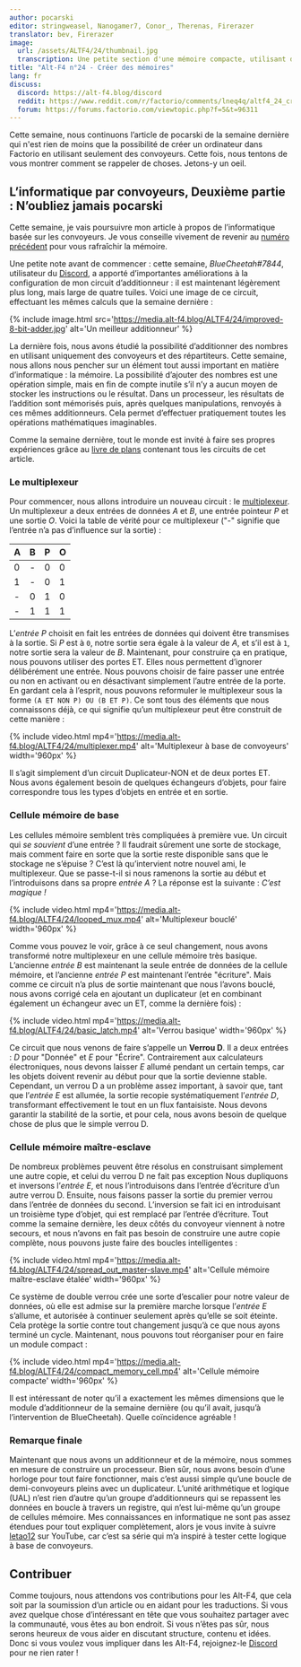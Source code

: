 ```yaml
---
author: pocarski
editor: stringweasel, Nanogamer7, Conor_, Therenas, Firerazer
translator: bev, Firerazer
image:
  url: /assets/ALTF4/24/thumbnail.jpg
  transcription: Une petite section d'une mémoire compacte, utilisant des convoyeurs.
title: "Alt-F4 n°24 - Créer des mémoires"
lang: fr
discuss:
  discord: https://alt-f4.blog/discord
  reddit: https://www.reddit.com/r/factorio/comments/lneq4q/altf4_24_creating_memories/
  forum: https://forums.factorio.com/viewtopic.php?f=5&t=96311
---
```


Cette semaine, nous continuons l’article de pocarski de la semaine dernière qui n'est rien de moins que la possibilité de créer un ordinateur dans Factorio en utilisant seulement des convoyeurs. Cette fois, nous tentons de vous montrer comment se rappeler de choses. Jetons-y un oeil.

## L’informatique par convoyeurs, Deuxième partie : N’oubliez jamais <author>pocarski</author>

Cette semaine, je vais poursuivre mon article à propos de l’informatique basée sur les convoyeurs. Je vous conseille vivement de revenir au [numéro précédent](https://alt-f4.blog/fr/ALTF4-23/#linformatique-par-convoyeurs-premi%C3%A8re-partie--des-maths-pas-si-rapides-pocarski) pour vous rafraîchir la mémoire.

Une petite note avant de commencer : cette semaine, *BlueCheetah#7844*, utilisateur du [Discord](https://alt-f4.blog/discord), a apporté d’importantes améliorations à la configuration de mon circuit d’additionneur : il est maintenant légèrement plus long, mais large de quatre tuiles. Voici une image de ce circuit, effectuant les mêmes calculs que la semaine dernière :

{% include image.html src='https://media.alt-f4.blog/ALTF4/24/improved-8-bit-adder.jpg' alt='Un meilleur additionneur' %}

La dernière fois, nous avons étudié la possibilité d’additionner des nombres en utilisant uniquement des convoyeurs et des répartiteurs. Cette semaine, nous allons nous pencher sur un élément tout aussi important en matière d’informatique : la mémoire. La possibilité d’ajouter des nombres est une opération simple, mais en fin de compte inutile s’il n’y a aucun moyen de stocker les instructions ou le résultat. Dans un processeur, les résultats de l’addition sont mémorisés puis, après quelques manipulations, renvoyés à ces mêmes additionneurs. Cela permet d’effectuer pratiquement toutes les opérations mathématiques imaginables.

Comme la semaine dernière, tout le monde est invité à faire ses propres expériences grâce au [livre de plans](https://media.alt-f4.blog/ALTF4/24/belt-computer-blueprint-book-2.txt) contenant tous les circuits de cet article.

### Le multiplexeur

Pour commencer, nous allons introduire un nouveau circuit : le [multiplexeur](https://fr.wikipedia.org/wiki/Multiplexeur). Un multiplexeur a deux entrées de données *A* et *B*, une entrée pointeur *P* et une sortie *O*. Voici la table de vérité pour ce multiplexeur ("-" signifie que l’entrée n’a pas d’influence sur la sortie) :

| A    | B    | P    | O    |
| ---- | ---- | ---- | ---- |
| 0    | -    | 0    | 0    |
| 1    | -    | 0    | 1    |
| -    | 0    | 1    | 0    |
| -    | 1    | 1    | 1    |

L’*entrée P* choisit en fait les entrées de données qui doivent être transmises à la sortie. Si *P* est à `0`, notre sortie sera égale à la valeur de *A*, et s’il est à `1`, notre sortie sera la valeur de *B*. Maintenant, pour construire ça en pratique, nous pouvons utiliser des portes ET. Elles nous permettent d’ignorer délibérément une entrée. Nous pouvons choisir de faire passer une entrée ou non en activant ou en désactivant simplement l’autre entrée de la porte. En gardant cela à l’esprit, nous pouvons reformuler le multiplexeur sous la forme `(A ET NON P) OU (B ET P)`. Ce sont tous des éléments que nous connaissons déjà, ce qui signifie qu’un multiplexeur peut être construit de cette manière :

{% include video.html mp4='https://media.alt-f4.blog/ALTF4/24/multiplexer.mp4' alt='Multiplexeur à base de convoyeurs' width='960px' %}

Il s’agit simplement d’un circuit Duplicateur-NON et de deux portes ET. Nous avons également besoin de quelques échangeurs d’objets, pour faire correspondre tous les types d’objets en entrée et en sortie.

### Cellule mémoire de base

Les cellules mémoire semblent très compliquées à première vue. Un circuit qui *se souvient* d’une entrée ? Il faudrait sûrement une sorte de stockage, mais comment faire en sorte que la sortie reste disponible sans que le stockage ne s’épuise ? C’est là qu’intervient notre nouvel ami, le multiplexeur. Que se passe-t-il si nous ramenons la sortie au début et l’introduisons dans sa propre *entrée A* ? La réponse est la suivante : *C’est magique !*

{% include video.html mp4='https://media.alt-f4.blog/ALTF4/24/looped_mux.mp4' alt='Multiplexeur bouclé' width='960px' %}

Comme vous pouvez le voir, grâce à ce seul changement, nous avons transformé notre multiplexeur en une cellule mémoire très basique. L’ancienne *entrée B* est maintenant la seule entrée de données de la cellule mémoire, et l’ancienne *entrée P* est maintenant l’entrée "écriture". Mais comme ce circuit n’a plus de sortie maintenant que nous l’avons bouclé, nous avons corrigé cela en ajoutant un duplicateur (et en combinant également un échangeur avec un ET, comme la dernière fois) :

{% include video.html mp4='https://media.alt-f4.blog/ALTF4/24/basic_latch.mp4' alt='Verrou basique' width='960px' %}

Ce circuit que nous venons de faire s’appelle un **Verrou D**. Il a deux entrées : *D* pour "Donnée" et *E* pour "Écrire". Contrairement aux calculateurs électroniques, nous devons laisser *E* allumé pendant un certain temps, car les objets doivent revenir au début pour que la sortie devienne stable. Cependant, un verrou D a un problème assez important, à savoir que, tant que l’*entrée E* est allumée, la sortie recopie systématiquement l’*entrée D*, transformant effectivement le tout en un flux fantaisiste. Nous devons garantir la stabilité de la sortie, et pour cela, nous avons besoin de quelque chose de plus que le simple verrou D.

### Cellule mémoire maître-esclave

De nombreux problèmes peuvent être résolus en construisant simplement une autre copie, et celui du verrou D ne fait pas exception Nous dupliquons et inversons l’*entrée E*, et nous l’introduisons dans l’entrée d’écriture d’un autre verrou D. Ensuite, nous faisons passer la sortie du premier verrou dans l’entrée de données du second. L’inversion se fait ici en introduisant un troisième type d’objet, qui est remplacé par l’entrée d’écriture. Tout comme la semaine dernière, les deux côtés du convoyeur viennent à notre secours, et nous n’avons en fait pas besoin de construire une autre copie complète, nous pouvons juste faire des boucles intelligentes :

{% include video.html mp4='https://media.alt-f4.blog/ALTF4/24/spread_out_master-slave.mp4' alt='Cellule mémoire maître-esclave étalée' width='960px' %}

Ce système de double verrou crée une sorte d’escalier pour notre valeur de données, où elle est admise sur la première marche lorsque l’*entrée E* s’allume, et autorisée à continuer seulement après qu’elle se soit éteinte. Cela protège la sortie contre tout changement jusqu’à ce que nous ayons terminé un cycle. Maintenant, nous pouvons tout réorganiser pour en faire un module compact :

{% include video.html mp4='https://media.alt-f4.blog/ALTF4/24/compact_memory_cell.mp4' alt='Cellule mémoire compacte' width='960px' %}

Il est intéressant de noter qu’il a exactement les mêmes dimensions que le module d’additionneur de la semaine dernière (ou qu’il avait, jusqu’à l’intervention de BlueCheetah). Quelle coïncidence agréable !

### Remarque finale

Maintenant que nous avons un additionneur et de la mémoire, nous sommes en mesure de construire un processeur. Bien sûr, nous avons besoin d’une horloge pour tout faire fonctionner, mais c’est aussi simple qu’une boucle de demi-convoyeurs pleins avec un duplicateur. L’unité arithmétique et logique (UAL) n’est rien d’autre qu’un groupe d’additionneurs qui se repassent les données en boucle à travers un registre, qui n’est lui-même qu’un groupe de cellules mémoire. Mes connaissances en informatique ne sont pas assez étendues pour tout expliquer complètement, alors je vous invite à suivre [letao12](https://www.youtube.com/channel/UC6BeS4toXnPJe-Kds9E_FEQ) sur YouTube, car c’est sa série qui m’a inspiré à tester cette logique à base de convoyeurs.

## Contribuer

Comme toujours, nous attendons vos contributions pour les Alt-F4, que cela soit par la soumission d’un article ou en aidant pour les traductions. Si vous avez quelque chose d’intéressant en tête que vous souhaitez partager avec la communauté, vous êtes au bon endroit. Si vous n’êtes pas sûr, nous serons heureux de vous aider en discutant structure, contenu et idées. Donc si vous voulez vous impliquer dans les Alt-F4, rejoignez-le [Discord](https://alt-f4.blog/discord) pour ne rien rater !
